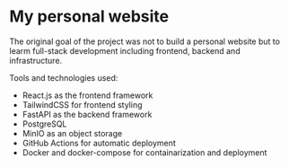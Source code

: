 # My personal website

The original goal of the project was not to build a personal website but to learm full-stack development including frontend, backend and infrastructure. 

Tools and technologies used:
- React.js as the frontend framework
- TailwindCSS for frontend styling
- FastAPI as the backend framework
- PostgreSQL 
- MinIO as an object storage
- GitHub Actions for automatic deployment
- Docker and docker-compose for containarization and deployment
